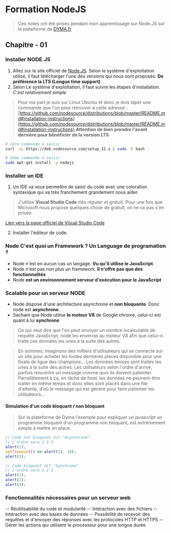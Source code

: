# Formation NodeJS

> Ces notes ont été prises pendant mon apprentissage sur Node.JS sur la plateforme de [DYMA.fr](https://dyma.fr)

## Chapitre - 01

### Installer NODE.JS

1. Allez sur le site officiel de [Node.JS](https://nodejs.org/en/). Selon le système d'exploitation utilisé, il faut télécharger l'une des versions qui nous sont proposés. **De préférence la LTS (Longue time support)**
2. Selon Le système d'exploitation, il faut suivre les étapes d'installation. _C'est relativement simple_

> Pour ma part je suis sur Linux Ubuntu et donc je dois taper une commande que l'on peut retrouver à cette adresse :
> [https://github.com/nodesource/distributions/blob/master/README.md#installation-instructions](https://github.com/nodesource/distributions/blob/master/README.md#installation-instructions) **Attention de bien prendre l'avant dernière pour bénéficier de la version LTS**

```sh
# 1ère commande à saisir
curl -sL https://deb.nodesource.com/setup_12.x | sudo -E bash -

# 2ème commande à saisir
sudo apt-get install -y nodejs
```

### Installer un IDE

1. Un IDE va vous permettre de saisir du code avec une coloration syntaxique qui va très franchement grandement nous aider.

> J'utilise **Visual Studio Code** très réputer et gratuit. Pour une fois que Microsoft nous propose quelques chose de gratuit, on ne va pas s'en privée.

[Lien vers la page officiel de Visual Studio Code](https://code.visualstudio.com/)

2. Installer l'éditeur de code.

### Node C'est quoi un Framework ? Un Language de programation ?

-   Node n'est en aucun cas un langage. **Vu qu'il utilise le JavaScript**.
-   Node n'est pas non plus un framework. **Il n'offre pas que des fonctionnalités**
-   Node **est un enviroonnement serveur d'exécution pour le JavaScript**

### Scalable pour un serveur NODE

-   Node dispose d'une architecture asynchrone et **non bloquante**. Donc node est **asynchrone**.
-   Sachant que Node utilise **le moteur V8** de Google chrome, celui-ci est quant à lui **synchrone**

> Ce qui veut dire que l'on peut envoyer un nombre incalculable de requête JavaScript, node les enverras au moteur V8 afin que celui-ci traite ces données les unes à la suite des autres.

> En sommes, imaginons des milliers d'utilisateurs qui se connecte sur un site pour acheter les toutes dernières places disponible pour une finale de ligue des champions...
> Les données émises sont traités les unes à la suite des autres.
> Les utilisateurs selon l'ordre d'arrivé, parfois rencontre un message comme quoi ils doivent patienter.
> Parrallèlement à ça, en tâche de fond, les données ne peuvent-être traiter en même temps et donc elles sont placés dans une file d'attente, d'où le message qui est généré pour faire patienter les utilisateurs...

#### Simulation d'un code bloquant / non bloquant

> Sur la plateforme de Dyma l'exemple pour expliquer un javascript un programme bloquant d'un programme non bloquant, est extrêmement simple à mettre en place.

```js
// Code non bloquant dit "Asynchrone"
// L'ordre sera 1 3 2
alert(1);
setTimeout(() => alert(2), 10);
alert(3);

// Code bloquant dit "Synchrone"
// L'ordre sera 1 2 3
alert(1);
alert(2);
alert(3);
```

### Fonctionnalités nécessaires pour un serveur web

-- Réutilisabilité du code et modularité
-- Intéraction avec des fichiers
-- Intéraction avec des bases de données
-- Possibilité de recevoir des requêtes et d'envoyer des réponses avec les protocoles HTTP et HTTPS
-- Gérer les actions qui utilisent le processeur pour une longue durée

